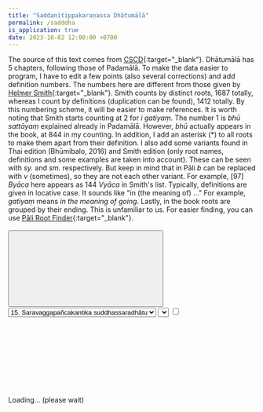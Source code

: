 ```yaml
---
title: "Saddanītippakaraṇassa Dhātumālā"
permalink: /sadddha
is_application: true
date: 2023-10-02 12:00:00 +0700
---
```


The source of this text comes from [CSCD](https://tipitaka.org/romn){:target="\_blank"}. Dhātumālā has 5 chapters, following those of Padamālā. To make the data easier to program, I have to edit a few points (also several corrections) and add definition numbers. The numbers here are different from those given by [Helmer Smith](https://archive.org/details/SaddanitiAggavamsasPaliGrammar02){:target="\_blank"}. Smith counts by distinct roots, 1687 totally, whereas I count by definitions (duplication can be found), 1412 totally. By this numbering scheme, it will be easier to make references. It is worth noting that Smith starts counting at 2 for *i gatiyaṃ*. The number 1 is *bhū sattāyaṃ* explained already in Padamālā. However, *bhū* actually appears in the book, at 844 in my counting. In addition, I add an asterisk (\*) to all roots to make them apart from their definition. I also add some variants found in Thai edition (Bhūmibalo, 2016) and Smith edition (only root names, definitions and some examples are taken into account). These can be seen with *sy.* and *sm.* respectively. But keep in mind that in Pāli *b* can be replaced with *v* (sometimes), so they are not each other variant. For example, [97] *Byāca* here appears as 144 *Vyāca* in Smith's list. Typically, definitions are given in locative case. It sounds like "in (the meaning of) ..." For example, *gatiyaṃ* means *in the meaning of going*. Lastly, in the book roots are grouped by their ending. This is unfamiliar to us. For easier finding, you can use [Pāli Root Finder](/paliroot){:target="\_blank"}.


<div id="toolbar" style="padding-bottom:10px;padding-top:3px;z-index:10;">
<span class="toolbarbg">
<button onClick="bcUtil.toggleToolBar(sadddhaReader);"><svg class="icon"><use xlink:href="/assets/fontawesome/custom.svg#window-maximize"></use></svg></button>
<select id="chapterselector" onChange="sadddhaReader.goChapter();">
<option value="15">15. Saravaggapañcakantika suddhassaradhātu</option>
<option value="15.1">-15.1 Kakārantadhātu</option>
<option value="15.2">-15.2 Khakārantadhātu</option>
<option value="15.3">-15.3 Gakārantadhātu</option>
<option value="15.4">-15.4 Ghakārantadhātu</option>
<option value="15.5">-15.5 Cakārantadhātu</option>
<option value="15.6">-15.6 Chakārantadhātu</option>
<option value="15.7">-15.7 Jakārantadhātu</option>
<option value="15.8">-15.8 Jhakārantadhātu</option>
<option value="15.9">-15.9 Ñakārantadhātu</option>
<option value="15.10">-15.10 Ṭakārantadhātu</option>
<option value="15.11">-15.11 Ṭhakārantadhātu</option>
<option value="15.12">-15.12 Ḍakārantadhātu</option>
<option value="15.13">-15.13 Ḍakārantadhātu</option>
<option value="15.14">-15.14 Ṇakārantadhātu</option>
<option value="15.15">-15.15 Takārantadhātu</option>
<option value="15.16">-15.16 Thakārantadhātu</option>
<option value="15.17">-15.17 Dakārantadhātu</option>
<option value="15.18">-15.18 Dhakārantadhātu</option>
<option value="15.19">-15.19 Nakārantadhātu</option>
<option value="15.20">-15.20 Pakārantadhātu</option>
<option value="15.21">-15.21 Phakārantadhātu</option>
<option value="15.22">-15.22 Bakārantadhātu</option>
<option value="15.23">-15.23 Bhakārantadhātu</option>
<option value="15.24">-15.24 Makārantadhātu</option>
<option value="16">16. Bhūvādigaṇikapariccheda</option>
<option value="16.1">-16.1 Yakārantadhātu</option>
<option value="16.2">-16.2 Rakārantadhātu</option>
<option value="16.3">-16.3 Lakārantadhātu</option>
<option value="16.4">-16.4 Vakārantadhātu</option>
<option value="16.5">-16.5 Sakārantadhātu</option>
<option value="16.6">-16.6 Hakārantadhātu</option>
<option value="16.7">-16.7 Ḷakārantadhātu</option>
<option value="16.8">-16.8 Samodhānagatadhātu</option>
<option value="17">17. Rudhādichakka</option>
<option value="17.1">-17.1 Rudhādigaṇika</option>
<option value="17.2">-17.2 Divādigaṇika</option>
<option value="17.3">-17.3 Svādigaṇika</option>
<option value="17.4">-17.4 Kiyādigaṇika</option>
<option value="17.5">-17.5 Gahādigaṇika</option>
<option value="17.6">-17.6 Tanādigaṇika</option>
<option value="18">18. Curādigaṇaparidīpana</option>
<option value="18.1">-18.1 Kakārantadhātu</option>
<option value="18.2">-18.2 Khakārantadhātu</option>
<option value="18.3">-18.3 Gakārantadhātu</option>
<option value="18.4">-18.4 Ghakārantadhātu</option>
<option value="18.5">-18.5 Cakārantadhātu</option>
<option value="18.6">-18.6 Chakārantadhātu</option>
<option value="18.7">-18.7 Jakārantadhātu</option>
<option value="18.8">-18.8 Ṭakārantadhātu</option>
<option value="18.9">-18.9 Ṭhakārantadhātu</option>
<option value="18.10">-18.10 Ḍakārantadhātu</option>
<option value="18.11">-18.11 Ḍhakārantadhātu</option>
<option value="18.12">-18.12 Ṇakārantadhātu</option>
<option value="18.13">-18.13 Takārantadhātu</option>
<option value="18.14">-18.14 Thakārantadhātu</option>
<option value="18.15">-18.15 Dakārantadhātu</option>
<option value="18.16">-18.16 Dhakārantadhātu</option>
<option value="18.17">-18.17 Nakārantadhātu</option>
<option value="18.18">-18.18 Pakārantadhātu</option>
<option value="18.19">-18.19 Bakārantadhātu</option>
<option value="18.20">-18.20 Bhakārantadhātu</option>
<option value="18.21">-18.21 Makārantadhātu</option>
<option value="18.22">-18.22 Yakārantadhātu</option>
<option value="18.23">-18.23 Rakārantadhātu</option>
<option value="18.24">-18.24 Lakārantadhātu</option>
<option value="18.25">-18.25 Vakārantadhātu</option>
<option value="18.26">-18.26 Sakārantadhātu</option>
<option value="18.27">-18.27 Hakārantadhātu</option>
<option value="18.28">-18.28 Ḷakārantadhātu</option>
<option value="19">19. Sabbagaṇavinicchaya</option>
</select>
<select id="defselector" title="Definition number to go" onChange="sadddhaReader.goDef();"></select>
<label for="onlyheads" title="Show only heads"><input type="checkbox" id="onlyheads" onClick="sadddhaReader.updateDisplay();"><svg class="icon"><use xlink:href="/assets/fontawesome/custom.svg#heading"></use></svg></label>
</span>
<span class="label" id="verbgroup" style="display:none;"></span>
</div>
<div id="textdisplay" class="textdisplay">Loading... (please wait)</div>
<script src="/assets/js/sadddhareader.js"></script>
<script src="/assets/js/pako_inflate.min.js"></script>
<script>
sadddhaReader.util = bcUtil;
sadddhaReader.loadText();
</script>


